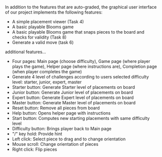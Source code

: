 In addition to the features that are auto-graded, the graphical user interface
of our project implements the following features:

 - A simple placement viewer (Task 4)
 - A basic playable Blooms game
 - A basic playable Blooms game that snaps pieces to the board and checks for validity (Task 8)
 - Generate a valid move (task 6)


additional features...
 - Four pages: Main page (choose difficulty),
               Game page (where player plays the game),
               Helper page (where instructions are),
               Completion page (when player completes the game)
 - Generate 4 level of challenges according to users selected difficulty level: starter, junior, expert, master
 - Starter button: Generate Starter level of placements on board
 - Junior button: Generate Junior level of placements on board
 - Expert button: Generate Expert level of placements on board
 - Master button: Generate Master level of placements on board
 - Reset button: Remove all pieces from board
 - Help button: Opens helper page with instructions
 - Start button: Computes new starting placements with same difficulty level
 - Difficulty button: Brings player back to Main page
 - "/" key hold: Provide hint
 - Left click: Select piece to drag and to change orientation
 - Mouse scroll: Change orientation of pieces
 - Right click: Flip pieces


